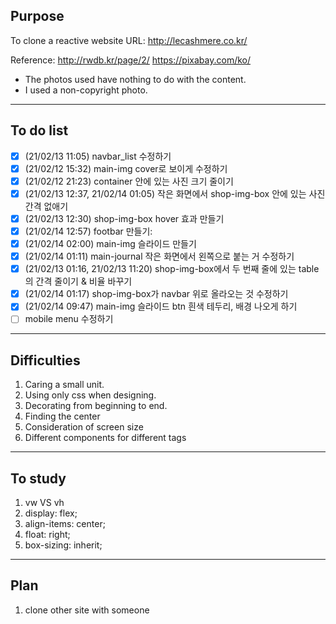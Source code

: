 ## Purpose

To clone a reactive website
URL: http://lecashmere.co.kr/

Reference:
http://rwdb.kr/page/2/
https://pixabay.com/ko/

- The photos used have nothing to do with the content.
- I used a non-copyright photo.

---

## To do list

- [x] (21/02/13 11:05) navbar_list 수정하기
- [x] (21/02/12 15:32) main-img cover로 보이게 수정하기
- [x] (21/02/12 21:23) container 안에 있는 사진 크기 줄이기
- [x] (21/02/13 12:37, 21/02/14 01:05) 작은 화면에서 shop-img-box 안에 있는 사진 간격 없애기
- [x] (21/02/13 12:30) shop-img-box hover 효과 만들기
- [x] (21/02/14 12:57) footbar 만들기:
- [x] (21/02/14 02:00) main-img 슬라이드 만들기
- [x] (21/02/14 01:11) main-journal 작은 화면에서 왼쪽으로 붙는 거 수정하기
- [x] (21/02/13 01:16, 21/02/13 11:20) shop-img-box에서 두 번째 줄에 있는 table의 간격 줄이기 & 비율 바꾸기
- [x] (21/02/14 01:17) shop-img-box가 navbar 위로 올라오는 것 수정하기
- [x] (21/02/14 09:47) main-img 슬라이드 btn 흰색 테두리, 배경 나오게 하기
- [ ] mobile menu 수정하기

---

## Difficulties

1. Caring a small unit.
2. Using only css when designing.
3. Decorating from beginning to end.
4. Finding the center
5. Consideration of screen size
6. Different components for different tags

---

## To study

1. vw VS vh
2. display: flex;
3. align-items: center;
4. float: right;
5. box-sizing: inherit;

---

## Plan

1. clone other site with someone
